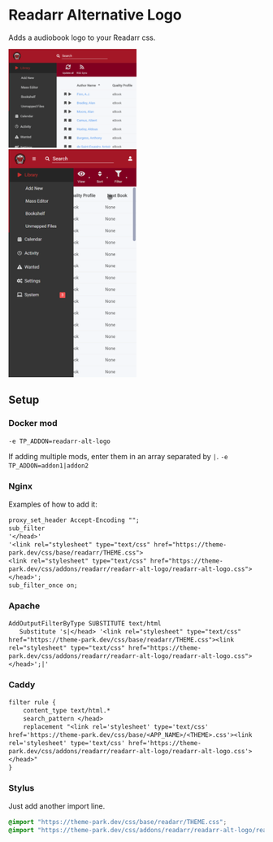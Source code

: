 # Readarr Alternative Logo

Adds a audiobook logo to your Readarr css.

<p>
<a href="desktop.png" rel="noopener"><img src="desktop.png" alt="Screen Shot 1" width="50%" /></a>
<a href="mobile.png" rel="noopener"><img src="mobile.png" alt="Screen Shot 1" width="50%" /></a>
</p>

## Setup

### Docker mod

`-e TP_ADDON=readarr-alt-logo`

If adding multiple mods, enter them in an array separated by  `|`. `-e TP_ADDON=addon1|addon2`

### Nginx

Examples of how to add it:

```nginx
proxy_set_header Accept-Encoding "";
sub_filter
'</head>'
'<link rel="stylesheet" type="text/css" href="https://theme-park.dev/css/base/readarr/THEME.css">
<link rel="stylesheet" type="text/css" href="https://theme-park.dev/css/addons/readarr/readarr-alt-logo/readarr-alt-logo.css">
</head>';
sub_filter_once on;
```

### Apache

```nginx
AddOutputFilterByType SUBSTITUTE text/html
   Substitute 's|</head> '<link rel="stylesheet" type="text/css" href="https://theme-park.dev/css/base/readarr/THEME.css"><link rel="stylesheet" type="text/css" href="https://theme-park.dev/css/addons/readarr/readarr-alt-logo/readarr-alt-logo.css">
</head>';|'
```

### Caddy

```nginx
filter rule {
    content_type text/html.*
    search_pattern </head>
    replacement "<link rel='stylesheet' type='text/css' href='https://theme-park.dev/css/base/<APP_NAME>/<THEME>.css'><link rel='stylesheet' type='text/css' href='https://theme-park.dev/css/addons/readarr/readarr-alt-logo/readarr-alt-logo.css'></head>"
}
```

### Stylus

Just add another import line.

```css
@import "https://theme-park.dev/css/base/readarr/THEME.css";
@import "https://theme-park.dev/css/addons/readarr/readarr-alt-logo/readarr-alt-logo.css";
```
